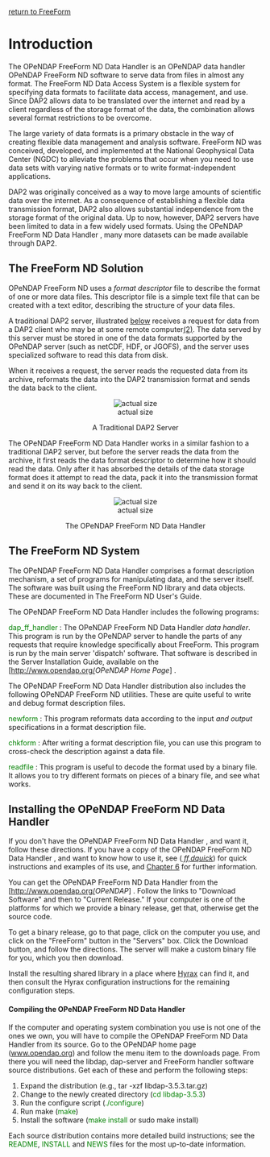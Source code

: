 [return to FreeForm](FreeForm "wikilink")

# Introduction

The OPeNDAP FreeForm ND Data Handler is an OPeNDAP data handler OPeNDAP
FreeForm ND software to serve data from files in almost any format. The
FreeForm ND Data Access System is a flexible system for specifying data
formats to facilitate data access, management, and use. Since DAP2
allows data to be translated over the internet and read by a client
regardless of the storage format of the data, the combination allows
several format restrictions to be overcome.

The large variety of data formats is a primary obstacle in the way of
creating flexible data management and analysis software. FreeForm ND was
conceived, developed, and implemented at the National Geophysical Data
Center (NGDC) to alleviate the problems that occur when you need to use
data sets with varying native formats or to write format-independent
applications.

DAP2 was originally conceived as a way to move large amounts of
scientific data over the internet. As a consequence of establishing a
flexible data transmission format, DAP2 also allows substantial
independence from the storage format of the original data. Up to now,
however, DAP2 servers have been limited to data in a few widely used
formats. Using the OPeNDAP FreeForm ND Data Handler , many more datasets
can be made available through DAP2.

## The FreeForm ND Solution

OPeNDAP FreeForm ND uses a *format descriptor* file to describe the
format of one or more data files. This descriptor file is a simple text
file that can be created with a text editor, describing the structure of
your data files.

A traditional DAP2 server, illustrated
[below](:Image:regular.jpg "wikilink") receives a request for data from
a DAP2 client who may be at some remote
computer[(2)](Wiki_Testing/footnotes "wikilink"). The data served by
this server must be stored in one of the data formats supported by the
OPeNDAP server (such as netCDF, HDF, or JGOFS), and the server uses
specialized software to read this data from disk.

When it receives a request, the server reads the requested data from its
archive, reformats the data into the DAP2 transmission format and sends
the data back to the client.

<center>

<figure>
<img src="regular.jpg" title="actual size" />
<figcaption>actual size</figcaption>
</figure>

A Traditional DAP2 Server

</center>

The OPeNDAP FreeForm ND Data Handler works in a similar fashion to a
traditional DAP2 server, but before the server reads the data from the
archive, it first reads the data format descriptor to determine how it
should read the data. Only after it has absorbed the details of the data
storage format does it attempt to read the data, pack it into the
transmission format and send it on its way back to the client.

<center>

<figure>
<img src="ff1.jpg" title="actual size" />
<figcaption>actual size</figcaption>
</figure>

The OPeNDAP FreeForm ND Data Handler

</center>

## The FreeForm ND System

The OPeNDAP FreeForm ND Data Handler comprises a format description
mechanism, a set of programs for manipulating data, and the server
itself. The software was built using the FreeForm ND library and data
objects. These are documented in The FreeForm ND User's Guide.

The OPeNDAP FreeForm ND Data Handler includes the following programs:

<font color='green'>dap_ff_handler</font> : The OPeNDAP FreeForm ND Data Handler *data handler*. This program is run by the OPeNDAP server to handle the parts of any requests that require knowledge specifically about FreeForm. This program is run by the main server 'dispatch' software. That software is described in the Server Installation Guide, available on the \[<http://www.opendap.org/><cite>OPeNDAP Home Page</cite>\] .

The OPeNDAP FreeForm ND Data Handler distribution also includes the
following OPeNDAP FreeForm ND utilities. These are quite useful to write
and debug format description files.

<font color='green'>newform</font> : This program reformats data according to the input *and output* specifications in a format description file.

<!-- -->

<font color='green'>chkform</font> : After writing a format description file, you can use this program to cross-check the description against a data file.

<!-- -->

<font color='green'>readfile</font> : This program is useful to decode the format used by a binary file. It allows you to try different formats on pieces of a binary file, and see what works.

## Installing the OPeNDAP FreeForm ND Data Handler

If you don't have the OPeNDAP FreeForm ND Data Handler , and want it,
follow these directions. If you have a copy of the OPeNDAP FreeForm ND
Data Handler , and want to know how to use it, see ([<cite>
ff,dquick</cite>](http://www)) for quick instructions and examples of
its use, and [Chapter 6](Wiki_Testing/ff-server "wikilink") for further
information.

You can get the OPeNDAP FreeForm ND Data Handler from the
\[<http://www.opendap.org/><cite>OPeNDAP</cite>\] . Follow the links to
"Download Software" and then to "Current Release." If your computer is
one of the platforms for which we provide a binary release, get that,
otherwise get the source code.

To get a binary release, go to that page, click on the computer you use,
and click on the "FreeForm" button in the "Servers" box. Click the
Download button, and follow the directions. The server will make a
custom binary file for you, which you then download.

Install the resulting shared library in a place where
[Hyrax](Hyrax "wikilink") can find it, and then consult the Hyrax
configuration instructions for the remaining configuration steps.

#### Compiling the OPeNDAP FreeForm ND Data Handler

If the computer and operating system combination you use is not one of
the ones we own, you will have to compile the OPeNDAP FreeForm ND Data
Handler from its source. Go to the OPeNDAP home page (www.opendap.org)
and follow the menu item to the downloads page. From there you will need
the libdap, dap-server and FreeForm handler software source
distributions. Get each of these and perform the following steps:

1.  Expand the distribution (e.g., tar -xzf libdap-3.5.3.tar.gz)
2.  Change to the newly created directory (<font color='green'>cd
    libdap-3.5.3</font>)
3.  Run the configure script (<font color='green'>./configure</font>)
4.  Run make (<font color='green'>make</font>)
5.  Install the software (<font color='green'>make install</font> or
    sudo make install)

Each source distribution contains more detailed build instructions; see
the <font color='green'>README</font>,
<font color='green'>INSTALL</font> and <font color='green'>NEWS</font>
files for the most up-to-date information.